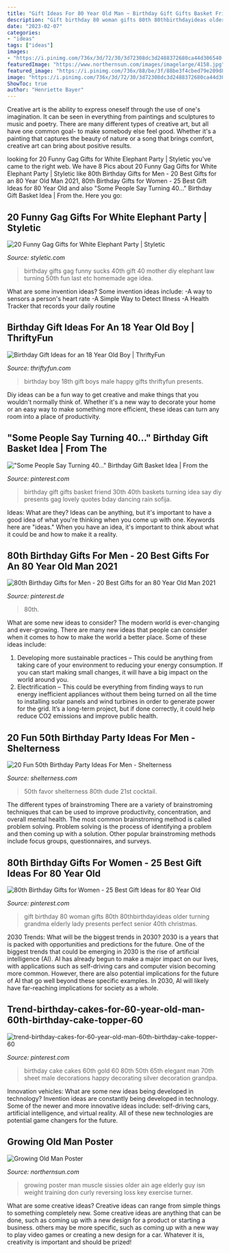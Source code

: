 ```yaml
---
title: "Gift Ideas For 80 Year Old Man ~ Birthday Gift Gifts Basket Friend 30th 40th Baskets Turning Idea Say Diy Presents Gag Lovely Quotes Bday Dancing Rain Sofija"
description: "Gift birthday 80 woman gifts 80th 80thbirthdayideas older turning grandma elderly lady presents perfect senior 40th christmas"
date: "2023-02-07"
categories:
- "ideas"
tags: ["ideas"]
images:
- "https://i.pinimg.com/736x/3d/72/30/3d72308dc3d2488372680ca44d306540.jpg"
featuredImage: "https://www.northernsun.com/images/imagelarge/4158.jpg"
featured_image: "https://i.pinimg.com/736x/88/be/3f/88be3f4cbed79e209d8ee074806d0cae---birthday-gifts-th-birthday-basket-ideas.jpg"
image: "https://i.pinimg.com/736x/3d/72/30/3d72308dc3d2488372680ca44d306540.jpg"
ShowToc: true
author: "Henriette Bayer"
---
```



Creative art is the ability to express oneself through the use of one's imagination. It can be seen in everything from paintings and sculptures to music and poetry. There are many different types of creative art, but all have one common goal- to make somebody else feel good. Whether it's a painting that captures the beauty of nature or a song that brings comfort, creative art can bring about positive results.

	

		
looking for 20 Funny Gag Gifts for White Elephant Party | Styletic you've came to the right web. We have 8 Pics about 20 Funny Gag Gifts for White Elephant Party | Styletic like 80th Birthday Gifts for Men - 20 Best Gifts for an 80 Year Old Man 2021, 80th Birthday Gifts for Women - 25 Best Gift Ideas for 80 Year Old and also &quot;Some People Say Turning 40...&quot; Birthday Gift Basket Idea | From the. Here you go:
		
    
## 20 Funny Gag Gifts For White Elephant Party | Styletic

<img loading=lazy src="https://styletic.com/wp-content/uploads/2015/11/gag-gifts/9-funny-gag-gifts.jpg" onerror="this.onerror=null;this.src='https://tse4.mm.bing.net/th?id=OIP.fn3nHOHGekHt-61gWE0DeQHaLD&amp;pid=15.1';" alt="20 Funny Gag Gifts for White Elephant Party | Styletic">

_Source: styletic.com_

>birthday gifts gag funny sucks 40th gift 40 mother diy elephant law turning 50th fun last etc homemade age idea. 

	

What are some invention ideas?
Some invention ideas include:
-A way to sensors a person's heart rate 
-A Simple Way to Detect Illness 
-A Health Tracker that records your daily routine

    
## Birthday Gift Ideas For An 18 Year Old Boy | ThriftyFun

<img loading=lazy src="http://img.thrfun.com/img/087/821/18th_birhtday_fancy1.jpg" onerror="this.onerror=null;this.src='https://tse4.mm.bing.net/th?id=OIP.rAB8z_MQjY-Vc5hUfnZ6CgHaGH&amp;pid=15.1';" alt="Birthday Gift Ideas for an 18 Year Old Boy | ThriftyFun">

_Source: thriftyfun.com_

>birthday boy 18th gift boys male happy gifts thriftyfun presents. 

	

Diy ideas can be a fun way to get creative and make things that you wouldn't normally think of. Whether it's a new way to decorate your home or an easy way to make something more efficient, these ideas can turn any room into a place of productivity.

    
## &quot;Some People Say Turning 40...&quot; Birthday Gift Basket Idea | From The

<img loading=lazy src="https://i.pinimg.com/736x/88/be/3f/88be3f4cbed79e209d8ee074806d0cae---birthday-gifts-th-birthday-basket-ideas.jpg" onerror="this.onerror=null;this.src='https://tse1.mm.bing.net/th?id=OIP.1sMzZm47pa77ALSYSrQQFAHaHa&amp;pid=15.1';" alt="&quot;Some People Say Turning 40...&quot; Birthday Gift Basket Idea | From the">

_Source: pinterest.com_

>birthday gift gifts basket friend 30th 40th baskets turning idea say diy presents gag lovely quotes bday dancing rain sofija. 

	

Ideas: What are they?
Ideas can be anything, but it's important to have a good idea of what you're thinking when you come up with one. Keywords here are "ideas." When you have an idea, it's important to think about what it could be and how to make it a reality.

    
## 80th Birthday Gifts For Men - 20 Best Gifts For An 80 Year Old Man 2021

<img loading=lazy src="https://i.pinimg.com/736x/3d/72/30/3d72308dc3d2488372680ca44d306540.jpg" onerror="this.onerror=null;this.src='https://tse1.mm.bing.net/th?id=OIP.WAGGn5zsDG_q8tf_3TifxQHaLH&amp;pid=15.1';" alt="80th Birthday Gifts for Men - 20 Best Gifts for an 80 Year Old Man 2021">

_Source: pinterest.de_

>80th. 

	

What are some new ideas to consider?
The modern world is ever-changing and ever-growing. There are many new ideas that people can consider when it comes to how to make the world a better place. Some of these ideas include: 
1. Developing more sustainable practices – This could be anything from taking care of your environment to reducing your energy consumption. If you can start making small changes, it will have a big impact on the world around you. 
2. Electrification – This could be everything from finding ways to run energy inefficient appliances without them being turned on all the time to installing solar panels and wind turbines in order to generate power for the grid. It’s a long-term project, but if done correctly, it could help reduce CO2 emissions and improve public health. 

    
## 20 Fun 50th Birthday Party Ideas For Men - Shelterness

<img loading=lazy src="https://i.shelterness.com/2017/02/07-50th-birthday-party-favors-for-a-man-party.jpg" onerror="this.onerror=null;this.src='https://tse3.mm.bing.net/th?id=OIP.ug_HXw4NJizCWPkzfut67AHaEh&amp;pid=15.1';" alt="20 Fun 50th Birthday Party Ideas For Men - Shelterness">

_Source: shelterness.com_

>50th favor shelterness 80th dude 21st cocktail. 

	

The different types of brainstroming
There are a variety of brainstroming techniques that can be used to improve productivity, concentration, and overall mental health. The most common brainstroming method is called problem solving. Problem solving is the process of identifying a problem and then coming up with a solution. Other popular brainstroming methods include focus groups, questionnaires, and surveys.

    
## 80th Birthday Gifts For Women - 25 Best Gift Ideas For 80 Year Old

<img loading=lazy src="https://i.pinimg.com/736x/4a/35/81/4a35811fce8f4d882b9598a85a0fa187.jpg" onerror="this.onerror=null;this.src='https://tse4.mm.bing.net/th?id=OIP.xTXgtMB6EFHC3NN68g7WqgHaLH&amp;pid=15.1';" alt="80th Birthday Gifts for Women - 25 Best Gift Ideas for 80 Year Old">

_Source: pinterest.com_

>gift birthday 80 woman gifts 80th 80thbirthdayideas older turning grandma elderly lady presents perfect senior 40th christmas. 

	

2030 Trends: What will be the biggest trends in 2030?
2030 is a years that is packed with opportunities and predictions for the future. One of the biggest trends that could be emerging in 2030 is the rise of artificial intelligence (AI). AI has already begun to make a major impact on our lives, with applications such as self-driving cars and computer vision becoming more common. However, there are also potential implications for the future of AI that go well beyond these specific examples. In 2030, AI will likely have far-reaching implications for society as a whole.

    
## Trend-birthday-cakes-for-60-year-old-man-60th-birthday-cake-topper-60

<img loading=lazy src="https://i.pinimg.com/736x/c8/d7/cf/c8d7cf068444025b6f0a776e8fde5f70.jpg" onerror="this.onerror=null;this.src='https://tse2.mm.bing.net/th?id=OIP.WCsRcN70z2CLKfP0aKsNMAHaLD&amp;pid=15.1';" alt="trend-birthday-cakes-for-60-year-old-man-60th-birthday-cake-topper-60">

_Source: pinterest.com_

>birthday cake cakes 60th gold 60 80th 50th 65th elegant man 70th sheet male decorations happy decorating silver decoration grandpa. 

	

Innovation vehicles: What are some new ideas being developed in technology?
Invention ideas are constantly being developed in technology. Some of the newer and more innovative ideas include: self-driving cars, artificial intelligence, and virtual reality. All of these new technologies are potential game changers for the future.

    
## Growing Old Man Poster

<img loading=lazy src="https://www.northernsun.com/images/imagelarge/4158.jpg" onerror="this.onerror=null;this.src='https://tse2.mm.bing.net/th?id=OIP.DplNxwPE_BT6i3VlaBF12gAAAA&amp;pid=15.1';" alt="Growing Old Man Poster">

_Source: northernsun.com_

>growing poster man muscle sissies older ain age elderly guy isn weight training don curly reversing loss key exercise turner. 

	

What are some creative ideas?
Creative ideas can range from simple things to something completely new. Some creative ideas are anything that can be done, such as coming up with a new design for a product or starting a business. others may be more specific, such as coming up with a new way to play video games or creating a new design for a car. Whatever it is, creativity is important and should be prized!

